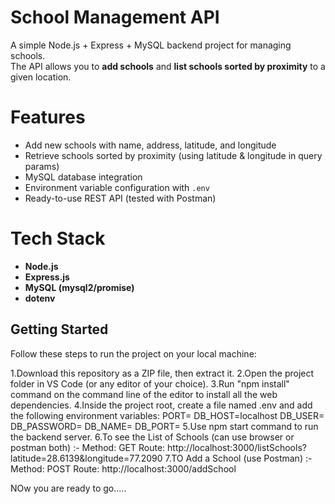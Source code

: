 # School Management API

A simple Node.js + Express + MySQL backend project for managing schools.  
The API allows you to **add schools** and **list schools sorted by proximity** to a given location.

# Features
- Add new schools with name, address, latitude, and longitude
- Retrieve schools sorted by proximity (using latitude & longitude in query params)
- MySQL database integration
- Environment variable configuration with `.env`
- Ready-to-use REST API (tested with Postman)

# Tech Stack
- **Node.js**
- **Express.js**
- **MySQL (mysql2/promise)**
- **dotenv**

## Getting Started

Follow these steps to run the project on your local machine:

1.Download this repository as a ZIP file, then extract it.
2.Open the project folder in VS Code (or any editor of your choice).
3.Run "npm install" command on the command line of the editor to install all the web dependencies.
4.Inside the project root, create a file named .env and add the following environment variables:
PORT=<your-browser-port>
DB_HOST=localhost
DB_USER=<your-username>
DB_PASSWORD=<your-password>
DB_NAME=<your-database-name>
DB_PORT=<your-database-port>
5.Use npm start command to run the backend server.
6.To see the List of Schools (can use browser or postman both) :-
Method: GET 
Route: http://localhost:3000/listSchools?latitude=28.6139&longitude=77.2090
7.TO Add a School (use Postman) :-
Method: POST
Route: http://localhost:3000/addSchool


NOw you are ready to go.....
